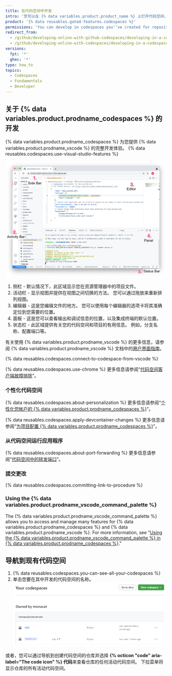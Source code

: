 ```yaml
---
title: 在代码空间中开发
intro: '您可以在 {% data variables.product.product_name %} 上打开代码空间，然后使用 {% data variables.product.prodname_vscode %} 的功能进行开发。'
product: '{% data reusables.gated-features.codespaces %}'
permissions: 'You can develop in codespaces you''ve created for repositories owned by organizations using {% data variables.product.prodname_team %} and {% data variables.product.prodname_ghe_cloud %}.'
redirect_from:
  - /github/developing-online-with-github-codespaces/developing-in-a-codespace
  - /github/developing-online-with-codespaces/developing-in-a-codespace
versions:
  fpt: '*'
  ghec: '*'
type: how_to
topics:
  - Codespaces
  - Fundamentals
  - Developer
---
```


 

## 关于 {% data variables.product.prodname_codespaces %} 的开发

{% data variables.product.prodname_codespaces %} 为您提供 {% data variables.product.prodname_vscode %} 的完整开发体验。 {% data reusables.codespaces.use-visual-studio-features %}

![带注释的代码空间概述](/assets/images/help/codespaces/codespace-overview-annotated.png)

1. 侧栏 - 默认情况下，此区域显示您在资源管理器中的项目文件。
2. 活动栏 - 显示视图并提供在视图之间切换的方法。 您可以通过拖放来重新排列视图。
3. 编辑器 - 这是您编辑文件的地方。 您可以使用每个编辑器的选项卡将其准确定位到您需要的位置。
4. 面板 - 这是您可以查看输出和调试信息的位置，以及集成终端的默认位置。
5. 状态栏 - 此区域提供有关您的代码空间和项目的有用信息。 例如，分支名称、配置端口等。

有关使用 {% data variables.product.prodname_vscode %} 的更多信息，请参阅 {% data variables.product.prodname_vscode %} 文档中的[用户界面指南](https://code.visualstudio.com/docs/getstarted/userinterface)。

{% data reusables.codespaces.connect-to-codespace-from-vscode %}

{% data reusables.codespaces.use-chrome %} 更多信息请参阅“[代码空间客户端故障排除](/codespaces/troubleshooting/troubleshooting-codespaces-clients)”。

### 个性化代码空间

{% data reusables.codespaces.about-personalization %} 更多信息请参阅“[个性化您帐户的 {% data variables.product.prodname_codespaces %}](/codespaces/setting-up-your-codespace/personalizing-codespaces-for-your-account)”。

{% data reusables.codespaces.apply-devcontainer-changes %} 更多信息请参阅“[为项目配置 {% data variables.product.prodname_codespaces %}](/github/developing-online-with-codespaces/configuring-codespaces-for-your-project#apply-changes-to-your-configuration)”。

### 从代码空间运行应用程序
{% data reusables.codespaces.about-port-forwarding %} 更多信息请参阅“[代码空间中的转发端口](/github/developing-online-with-codespaces/forwarding-ports-in-your-codespace)”。

### 提交更改

{% data reusables.codespaces.committing-link-to-procedure %}

### Using the {% data variables.product.prodname_vscode_command_palette %}

The {% data variables.product.prodname_vscode_command_palette %} allows you to access and manage many features for {% data variables.product.prodname_codespaces %} and {% data variables.product.prodname_vscode %}. For more information, see "[Using the {% data variables.product.prodname_vscode_command_palette %} in {% data variables.product.prodname_codespaces %}](/codespaces/codespaces-reference/using-the-vs-code-command-palette-in-codespaces)."

## 导航到现有代码空间

1. {% data reusables.codespaces.you-can-see-all-your-codespaces %}
2. 单击您要在其中开发的代码空间的名称。 ![代码空间的名称](/assets/images/help/codespaces/click-name-codespace.png)

或者，您可以通过导航到创建代码空间的仓库并选择 **{% octicon "code" aria-label="The code icon" %} 代码**来查看仓库的任何活动代码空间。 下拉菜单将显示仓库的所有活动代码空间。
